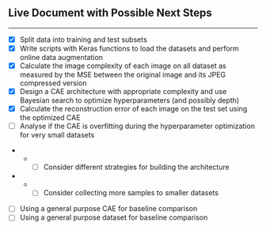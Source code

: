 ## Live Document with Possible Next Steps

***

- [x] Split data into training and test subsets
- [x] Write scripts with Keras functions to load the datasets and perform online data augmentation
- [x] Calculate the image complexity of each image on all dataset as measured by the MSE between the original image and its JPEG compressed version
- [x] Design a CAE architecture with appropriate complexity and use Bayesian search to optimize hyperparameters (and possibly depth)
- [x] Calculate the reconstruction error of each image on the test set using the optimized CAE
- [ ] Analyse if the CAE is overfitting during the hyperparameter optimization for very small datasets
- - - [ ] Consider different strategies for building the architecture
- - - [ ] Consider collecting more samples to smaller datasets
- [ ] Using a general purpose CAE for baseline comparison
- [ ] Using a general purpose dataset for baseline comparison